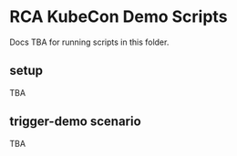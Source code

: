 # RCA KubeCon Demo Scripts

Docs TBA for running scripts in this folder. 

## setup
TBA

## trigger-demo scenario
TBA